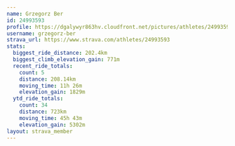 ```yaml
---
name: Grzegorz Ber
id: 24993593
profile: https://dgalywyr863hv.cloudfront.net/pictures/athletes/24993593/7453165/11/large.jpg
username: grzegorz-ber
strava_url: https://www.strava.com/athletes/24993593
stats:
  biggest_ride_distance: 202.4km
  biggest_climb_elevation_gain: 771m
  recent_ride_totals:
    count: 5
    distance: 208.14km
    moving_time: 11h 26m
    elevation_gain: 1829m
  ytd_ride_totals:
    count: 34
    distance: 723km
    moving_time: 45h 43m
    elevation_gain: 5302m
layout: strava_member
--- 
```

